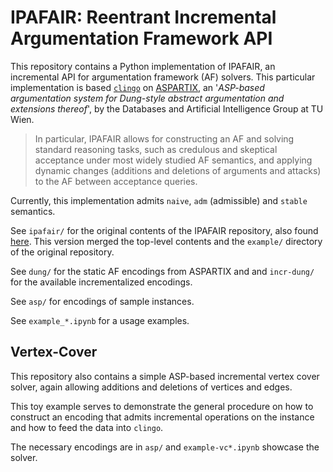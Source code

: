 IPAFAIR: Reentrant Incremental Argumentation Framework API
==========================================================

This repository contains a Python implementation of IPAFAIR, an incremental API
for argumentation framework (AF) solvers. This particular implementation
is based [`clingo`]() on [ASPARTIX](https://www.dbai.tuwien.ac.at/proj/argumentation/systempage/dung.html), 
an '*ASP-based argumentation system for Dung-style abstract argumentation and extensions thereof*', 
by the Databases and Artificial Intelligence Group at TU Wien.

> In particular, IPAFAIR allows for constructing an AF and solving standard reasoning tasks, 
> such as credulous and skeptical acceptance under most widely studied AF semantics, and applying
> dynamic changes (additions and deletions of arguments and attacks) to the AF
> between acceptance queries.

Currently, this implementation admits `naive`, `adm` (admissible) and `stable` semantics.

See `ipafair/` for the original contents of the IPAFAIR repository,
also found [here](https://bitbucket.org/coreo-group/ipafair/src/master/). 
This version merged the top-level contents and the `example/` directory of the original repository.

See `dung/` for the static AF encodings from ASPARTIX and
and `incr-dung/` for the available incrementalized encodings.

See `asp/` for encodings of sample instances.

See `example_*.ipynb` for a usage examples.

## Vertex-Cover
This repository also contains a simple ASP-based incremental 
vertex cover solver, again allowing additions and deletions of 
vertices and edges. 

This toy example serves to demonstrate the general procedure on
how to construct an encoding that admits incremental operations
on the instance and how to feed the data into `clingo`.

The necessary encodings are in `asp/` and `example-vc*.ipynb` 
showcase the solver.